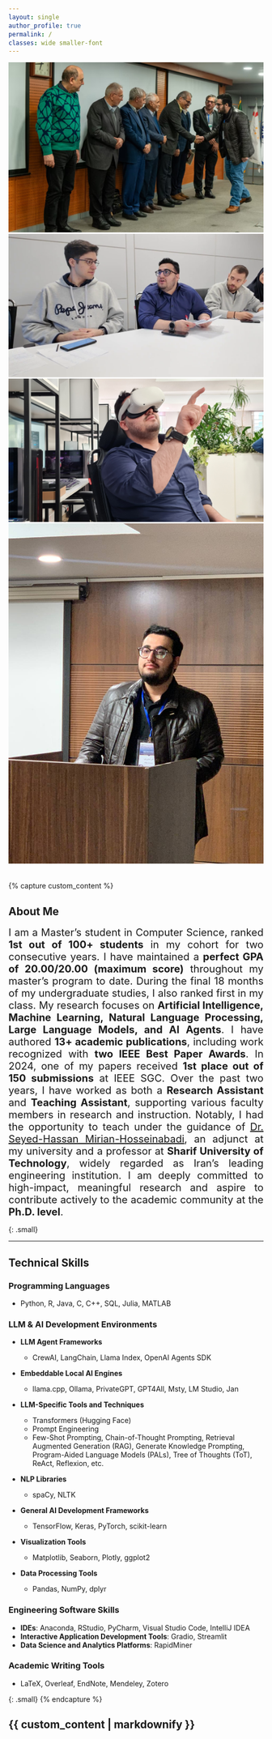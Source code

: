 ```yaml
---
layout: single
author_profile: true
permalink: /
classes: wide smaller-font
---
```


<!-- Swiper Slider Bar -->
<div class="swiper mySwiper" style="margin-bottom: 2rem;">
  <div class="swiper-wrapper">
    <div class="swiper-slide"><img src="/assets/images/F16ALEOUA6EQXFQJ1.png" alt="Media 1"></div>
    <div class="swiper-slide"><img src="/assets/images/vlcsnap-2025-06-26-00h42m47s7412.png" alt="Media 2"></div>
    <div class="swiper-slide"><img src="/assets/images/20240505_150338.jpg" alt="Media 3"></div>
    <div class="swiper-slide"><img src="/assets/images/photo_6028452423955235366_y.jpg" alt="Media 4"></div>
  </div>
  <!-- Add Pagination -->
  <div class="swiper-pagination"></div>
  <!-- Add Navigation -->
  <div class="swiper-button-next"></div>
  <div class="swiper-button-prev"></div>
</div>

{% capture custom_content %}
## About Me
<div style="text-align: justify; font-size: 20px;">
I am a Master’s student in Computer Science, ranked <strong>1st out of 100+ students</strong> in my cohort for two consecutive years. I have maintained a <strong>perfect GPA of 20.00/20.00 (maximum score)</strong> throughout my master’s program to date. During the final 18 months of my undergraduate studies, I also ranked first in my class. My research focuses on <strong>Artificial Intelligence, Machine Learning, Natural Language Processing, Large Language Models, and AI Agents</strong>. I have authored <strong>13+ academic publications</strong>, including  work recognized with <strong>two IEEE Best Paper Awards</strong>. In 2024, one of my papers received <strong>1st place out of 150 submissions</strong> at IEEE SGC. Over the past two years, I have worked as both a <strong>Research Assistant</strong> and <strong>Teaching Assistant</strong>, supporting various faculty members in research and instruction. Notably, I had the opportunity to teach under the guidance of <a href="https://sharif.edu/~hmirian/">Dr. Seyed-Hassan Mirian-Hosseinabadi</a>, an adjunct at my university and a professor at <strong>Sharif University of Technology</strong>, widely regarded as Iran’s leading engineering institution. I am deeply committed to high-impact, meaningful research and aspire to contribute actively to the academic community at the <strong>Ph.D. level</strong>.
</div>


{: .small}

---
## Technical Skills

### Programming Languages
- Python, R, Java, C, C++, SQL, Julia, MATLAB

### LLM & AI Development Environments

- **LLM Agent Frameworks**
  - CrewAI, LangChain, Llama Index, OpenAI Agents SDK

- **Embeddable Local AI Engines**
  - llama.cpp, Ollama, PrivateGPT, GPT4All, Msty, LM Studio, Jan

- **LLM-Specific Tools and Techniques**
  - Transformers (Hugging Face)
  - Prompt Engineering
  - Few-Shot Prompting, Chain-of-Thought Prompting, Retrieval Augmented Generation (RAG), Generate Knowledge Prompting, Program-Aided Language Models (PALs), Tree of Thoughts (ToT), ReAct, Reflexion, etc.

- **NLP Libraries**
  - spaCy, NLTK

- **General AI Development Frameworks**
  - TensorFlow, Keras, PyTorch, scikit-learn

- **Visualization Tools**
  - Matplotlib, Seaborn, Plotly, ggplot2

- **Data Processing Tools**
  - Pandas, NumPy, dplyr

### Engineering Software Skills
- **IDEs**: Anaconda, RStudio, PyCharm, Visual Studio Code, IntelliJ IDEA  
- **Interactive Application Development Tools**: Gradio, Streamlit  
- **Data Science and Analytics Platforms**: RapidMiner

### Academic Writing Tools
- LaTeX, Overleaf, EndNote, Mendeley, Zotero



{: .small}
{% endcapture %}

{{ custom_content | markdownify }}
 ---
